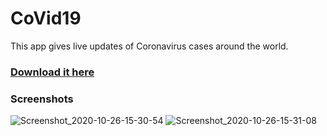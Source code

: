# CoVid19
This app gives live updates of Coronavirus cases around the world. 

### [Download it here](https://github.com/Kakyire/CoVid19/releases/download/v1.0/CoVid19.Updates.apk)

### Screenshots
![Screenshot_2020-10-26-15-30-54](https://user-images.githubusercontent.com/47930771/97194422-0c186c00-17a2-11eb-9b1e-5ce345d96c22.png)
![Screenshot_2020-10-26-15-31-08](https://user-images.githubusercontent.com/47930771/97194543-2a7e6780-17a2-11eb-85be-d28eb76a7b4d.png)

